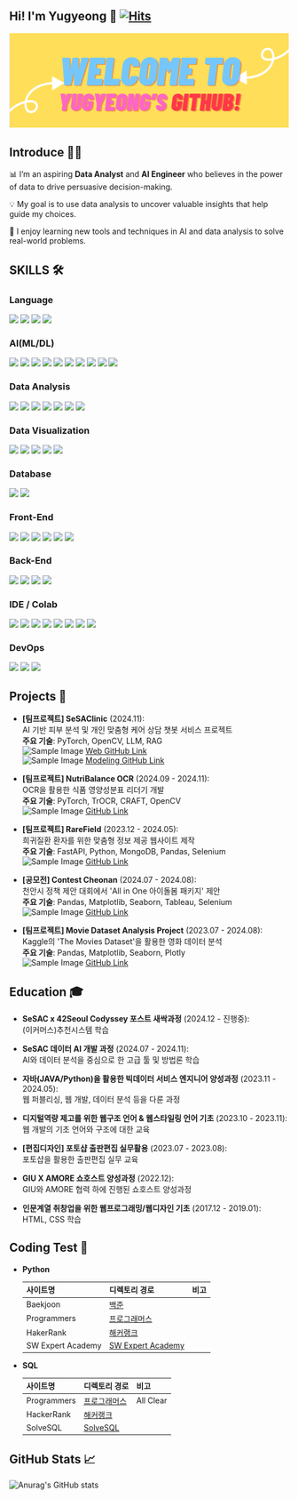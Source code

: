 ## **Hi! I'm Yugyeong** 👋 [![Hits](https://hits.seeyoufarm.com/api/count/incr/badge.svg?url=https%3A%2F%2Fgithub.com%2FYugyeongJo&count_bg=%23FFC077&title_bg=%23737874&icon=github.svg&icon_color=%23FFB3B1&title=GIthub&edge_flat=false)](https://hits.seeyoufarm.com)

<div align=center>
<p align='center'>
    <img src="./yugyeongjo.png" alt="Profile Image" />
</p>
</div>

## Introduce 👨‍💻
📊 I’m an aspiring **Data Analyst** and **AI Engineer** who believes in the power of data to drive persuasive decision-making.

💡 My goal is to use data analysis to uncover valuable insights that help guide my choices. 

🌱 I enjoy learning new tools and techniques in AI and data analysis to solve real-world problems.

## SKILLS 🛠️

### Language
<img src="https://img.shields.io/badge/python-3776AB?style=for-the-badge&logo=python&logoColor=white"> <img src="https://img.shields.io/badge/SQL-4479A1.svg?style=for-the-badge&logo=postgresql&logoColor=white"> <img src="https://img.shields.io/badge/java-%23ED8B00.svg?style=for-the-badge&logo=java&logoColor=white"> <img src="https://img.shields.io/badge/javascript-%23323330.svg?style=for-the-badge&logo=javascript&logoColor=%23F7DF1E"> 

### AI(ML/DL)
<img src="https://img.shields.io/badge/PyTorch-%23EE4C2C.svg?style=for-the-badge&logo=PyTorch&logoColor=white"> <img src="https://img.shields.io/badge/HuggingFace-%23FFBF00.svg?style=for-the-badge&logo=huggingface&logoColor=black"> <img src="https://img.shields.io/badge/transformers-%23FFBF00.svg?style=for-the-badge&logo=huggingface&logoColor=black"> <img src="https://img.shields.io/badge/langchain-%230072C6.svg?style=for-the-badge&logo=&logoColor=white"> <img src="https://img.shields.io/badge/langgraph-%23FF6F00.svg?style=for-the-badge&logo=&logoColor=white"> <img src="https://img.shields.io/badge/OpenAI-412991.svg?style=for-the-badge&logo=openai&logoColor=white"> <img src="https://img.shields.io/badge/agent-%23009CFF.svg?style=for-the-badge&logo=&logoColor=white"> <img src="https://img.shields.io/badge/cuda-000000.svg?style=for-the-badge&logo=nVIDIA&logoColor=green"> <img src="https://img.shields.io/badge/scikitlearn-F7931E?style=for-the-badge&logo=scikitlearn&logoColor=white"> <img src="https://img.shields.io/badge/opencv-%23white.svg?style=for-the-badge&logo=opencv&logoColor=white">

### Data Analysis
<img src="https://img.shields.io/badge/pandas-150458?style=for-the-badge&logo=pandas&logoColor=white"> <img src="https://img.shields.io/badge/numpy-%23013243.svg?style=for-the-badge&logo=numpy&logoColor=white"> <img src="https://img.shields.io/badge/SciPy-%230C55A5.svg?style=for-the-badge&logo=scipy&logoColor=%white"> <img src="https://img.shields.io/badge/selenium-43B02A.svg?style=for-the-badge&logo=selenium&logoColor=white"> <img src="https://img.shields.io/badge/beautifulsoup4-3776AB.svg?style=for-the-badge&logo=beautifulsoup4&logoColor=white"> <img src="https://img.shields.io/badge/playwright-2EAD33.svg?style=for-the-badge&logo=playwright&logoColor=white"> <img src="https://img.shields.io/badge/Kaggle-035a7d?style=for-the-badge&logo=kaggle&logoColor=white">

### Data Visualization
<img src="https://img.shields.io/badge/matplotlib-3776AB.svg?style=for-the-badge&logo=&logoColor=white"> <img src="https://img.shields.io/badge/seaborn-3776AB.svg?style=for-the-badge&logo=&logoColor=white"> <img src="https://img.shields.io/badge/Plotly-%233F4F75.svg?style=for-the-badge&logo=plotly&logoColor=white"> <img src="https://img.shields.io/badge/Tableau-E97627.svg?style=for-the-badge&logo=tableau&logoColor=white"> <img src="https://img.shields.io/badge/PowerBI-F2C811.svg?style=for-the-badge&logo=powerbi&logoColor=black">

### Database
<img src="https://img.shields.io/badge/MongoDB-%234ea94b.svg?style=for-the-badge&logo=mongodb&logoColor=white"> <img src="https://img.shields.io/badge/mysql-4479A1?style=for-the-badge&logo=mysql&logoColor=white">

### Front-End
<img src="https://img.shields.io/badge/html5-E34F26?style=for-the-badge&logo=html5&logoColor=white"> <img src="https://img.shields.io/badge/css3-1572B6?style=for-the-badge&logo=css3&logoColor=white"> <img src="https://img.shields.io/badge/bootstrap-7952B3?style=for-the-badge&logo=bootstrap&logoColor=white"> <img src="https://img.shields.io/badge/svelte-%23f1413d.svg?style=for-the-badge&logo=svelte&logoColor=white"> <img src="https://img.shields.io/badge/sveltekit-%23FF3E00.svg?style=for-the-badge&logo=svelte&logoColor=white"> <img src="https://img.shields.io/badge/Streamlit-%23FE4B4B.svg?style=for-the-badge&logo=streamlit&logoColor=white">

### Back-End
<img src="https://img.shields.io/badge/FastAPI-005571?style=for-the-badge&logo=fastapi"> <img src="https://img.shields.io/badge/jinja-B41717?style=for-the-badge&logo=jinja&logoColor=white"> <img src="https://img.shields.io/badge/spring-%236DB33F.svg?style=for-the-badge&logo=spring&logoColor=white"> <img src="https://img.shields.io/badge/pocketbase-%23b8dbe4.svg?style=for-the-badge&logo=Pocketbase&logoColor=black">

### IDE / Colab
<img src="https://img.shields.io/badge/git-F05032.svg?style=for-the-badge&logo=git&logoColor=white"> <img src="https://img.shields.io/badge/github-181717?style=for-the-badge&logo=github&logoColor=white"> <img src="https://img.shields.io/badge/VSCode-0078d4.svg?style=for-the-badge&logo=visual-studio-code&logoColor=white"> 
 <img src="https://img.shields.io/badge/jupyter-F37626?style=for-the-badge&logo=jupyter&logoColor=white"> <img src="https://img.shields.io/badge/googlecolab-F9AB00?style=for-the-badge&logo=googlecolab&logoColor=white"> <img src="https://img.shields.io/badge/jira-0052CC?style=for-the-badge&logo=jira&logoColor=white"> <img src="https://img.shields.io/badge/notion-%23000000.svg?&style=for-the-badge&logo=notion&logoColor=white"/>  <img src="https://img.shields.io/badge/slack-4A154B?style=for-the-badge&logo=slack&logoColor=white"> 

### DevOps
<img src="https://img.shields.io/badge/docker-2496ED?style=for-the-badge&logo=docker&logoColor=white"> <img src="https://img.shields.io/badge/GoogleCloud-%234285F4.svg?style=for-the-badge&logo=google-cloud&logoColor=white"> <img src="https://img.shields.io/badge/Postman-FF6C37?style=for-the-badge&logo=postman&logoColor=white">

## Projects 🚀
- **[팀프로젝트] SeSAClinic** (2024.11):  
  AI 기반 피부 분석 및 개인 맞춤형 케어 상담 챗봇 서비스 프로젝트  
  **주요 기술**: PyTorch, OpenCV, LLM, RAG  
  <img src="https://encrypted-tbn0.gstatic.com/images?q=tbn:ANd9GcSbqj9Ii13d6hx5a9kyLnC5A8A96LDSaSZv_w&s" alt="Sample Image" width="30"> [Web GitHub Link](https://github.com/YugyeongJo/MLOpsProject)  
  <img src="https://encrypted-tbn0.gstatic.com/images?q=tbn:ANd9GcSbqj9Ii13d6hx5a9kyLnC5A8A96LDSaSZv_w&s" alt="Sample Image" width="30"> [Modeling GitHub Link](https://github.com/YugyeongJo/SeSAClinc) 

- **[팀프로젝트] NutriBalance OCR** (2024.09 - 2024.11):  
  OCR을 활용한 식품 영양성분표 리더기 개발  
  **주요 기술**: PyTorch, TrOCR, CRAFT, OpenCV  
  <img src="https://encrypted-tbn0.gstatic.com/images?q=tbn:ANd9GcSbqj9Ii13d6hx5a9kyLnC5A8A96LDSaSZv_w&s" alt="Sample Image" width="30"> [GitHub Link](https://github.com/YugyeongJo/OCR_Project)
  
- **[팀프로젝트] RareField** (2023.12 - 2024.05):  
  희귀질환 환자를 위한 맞춤형 정보 제공 웹사이트 제작  
  **주요 기술**: FastAPI, Python, MongoDB, Pandas, Selenium  
  <img src="https://encrypted-tbn0.gstatic.com/images?q=tbn:ANd9GcSbqj9Ii13d6hx5a9kyLnC5A8A96LDSaSZv_w&s" alt="Sample Image" width="30"> [GitHub Link](https://github.com/kdj0712/rare_field_fastapis) 

- **[공모전] Contest Cheonan** (2024.07 - 2024.08):  
  천안시 정책 제안 대회에서 'All in One 아이돌봄 패키지' 제안  
  **주요 기술**: Pandas, Matplotlib, Seaborn, Tableau, Selenium  
  <img src="https://encrypted-tbn0.gstatic.com/images?q=tbn:ANd9GcSbqj9Ii13d6hx5a9kyLnC5A8A96LDSaSZv_w&s" alt="Sample Image" width="30"> [GitHub Link](https://github.com/nohjuhyeon/contest_cheonan) 

- **[팀프로젝트] Movie Dataset Analysis Project** (2023.07 - 2024.08):  
  Kaggle의 'The Movies Dataset'을 활용한 영화 데이터 분석  
  **주요 기술**: Pandas, Matplotlib, Seaborn, Plotly  
  <img src="https://encrypted-tbn0.gstatic.com/images?q=tbn:ANd9GcSbqj9Ii13d6hx5a9kyLnC5A8A96LDSaSZv_w&s" alt="Sample Image" width="30"> [GitHub Link](https://github.com/YugyeongJo/Movie-Dataset_Analysis_Project) 

## Education 🎓
- **SeSAC x 42Seoul Codyssey 포스트 새싹과정** (2024.12 - 진행중):  
  (이커머스)추천시스템 학습

- **SeSAC 데이터 AI 개발 과정** (2024.07 - 2024.11):  
  AI와 데이터 분석을 중심으로 한 고급 툴 및 방법론 학습

- **자바(JAVA/Python)을 활용한 빅데이터 서비스 엔지니어 양성과정** (2023.11 - 2024.05):  
  웹 퍼블리싱, 웹 개발, 데이터 분석 등을 다룬 과정

- **디지털역량 제고를 위한 웹구조 언어 & 웹스타일링 언어 기초** (2023.10 - 2023.11):  
  웹 개발의 기초 언어와 구조에 대한 교육

- **[편집디자인] 포토샵 출판편집 실무활용** (2023.07 - 2023.08):  
  포토샵을 활용한 출판편집 실무 교육

- **GIU X AMORE 쇼호스트 양성과정** (2022.12):  
  GIU와 AMORE 협력 하에 진행된 쇼호스트 양성과정

- **인문계열 취창업을 위한 웹프로그래밍/웹디자인 기초** (2017.12 - 2019.01):  
  HTML, CSS 학습

## Coding Test 🎯
- **Python** 

    |사이트명|디렉토리 경로|비고|
    |--|--|--|
    |Baekjoon|[백준](https://github.com/YugyeongJo/study_pythons/tree/main/docs/codingtests/function)||
    |Programmers|[프로그래머스](https://github.com/YugyeongJo/study_pythons/tree/main/docs/codingtests/programmers)||
    |HakerRank|[해커랭크]()||
    |SW Expert Academy|[SW Expert Academy]()||

- **SQL**
  
    |사이트명|디렉토리 경로|비고|
    |--|--|--|
    |Programmers|[프로그래머스](https://github.com/YugyeongJo/study_databases/tree/main/docs/SQLs/codingtest)|All Clear|
    |HackerRank|[해커랭크](https://github.com/YugyeongJo/study_databases/tree/main/docs/SQLs/codingtest)||
    |SolveSQL|[SolveSQL](https://github.com/YugyeongJo/study_databases/tree/main/docs/SQLs/codingtest)||

## GitHub Stats 📈
![Anurag's GitHub stats](https://github-readme-stats.vercel.app/api?username=YugyeongJo&show_icons=true&theme=radical)
